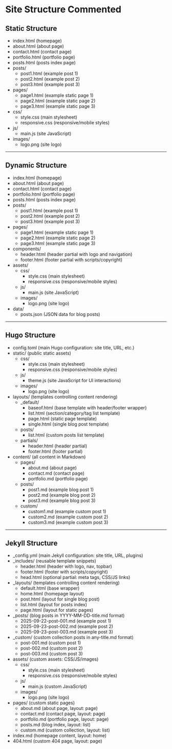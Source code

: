 # Site Structure Commented

## Static Structure
- index.html (homepage)
- about.html (about page)
- contact.html (contact page)
- portfolio.html (portfolio page)
- posts.html (posts index page)
- posts/
  - post1.html (example post 1)
  - post2.html (example post 2)
  - post3.html (example post 3)
- pages/
  - page1.html (example static page 1)
  - page2.html (example static page 2)
  - page3.html (example static page 3)
- css/
  - style.css (main stylesheet)
  - responsive.css (responsive/mobile styles)
- js/
  - main.js (site JavaScript)
- images/
  - logo.png (site logo)

---

## Dynamic Structure
- index.html (homepage)
- about.html (about page)
- contact.html (contact page)
- portfolio.html (portfolio page)
- posts.html (posts index page)
- posts/
  - post1.html (example post 1)
  - post2.html (example post 2)
  - post3.html (example post 3)
- pages/
  - page1.html (example static page 1)
  - page2.html (example static page 2)
  - page3.html (example static page 3)
- components/
  - header.html (header partial with logo and navigation)
  - footer.html (footer partial with scripts/copyright)
- assets/
  - css/
    - style.css (main stylesheet)
    - responsive.css (responsive/mobile styles)
  - js/
    - main.js (site JavaScript)
  - images/
    - logo.png (site logo)
- data/
  - posts.json (JSON data for blog posts)

---

## Hugo Structure
- config.toml (main Hugo configuration: site title, URL, etc.)
- static/ (public static assets)
  - css/
    - style.css (main stylesheet)
    - responsive.css (responsive/mobile styles)
  - js/
    - theme.js (site JavaScript for UI interactions)
  - images/
    - logo.png (site logo)
- layouts/ (templates controlling content rendering)
  - _default/
    - baseof.html (base template with header/footer wrapper)
    - list.html (section/category/tag list template)
    - page.html (static page template)
    - single.html (single blog post template)
  - posts/
    - list.html (custom posts list template)
  - partials/
    - header.html (header partial)
    - footer.html (footer partial)
- content/ (all content in Markdown)
  - pages/
    - about.md (about page)
    - contact.md (contact page)
    - portfolio.md (portfolio page)
  - posts/
    - post1.md (example blog post 1)
    - post2.md (example blog post 2)
    - post3.md (example blog post 3)
  - custom/
    - custom1.md (example custom post 1)
    - custom2.md (example custom post 2)
    - custom3.md (example custom post 3)  

---

## Jekyll Structure
- _config.yml (main Jekyll configuration: site title, URL, plugins)
- _includes/ (reusable template snippets)
  - header.html (header with logo, nav, topbar)
  - footer.html (footer with scripts/copyright)
  - head.html (optional <head> partial: meta tags, CSS/JS links)
- _layouts/ (templates controlling content rendering)
  - default.html (base wrapper)
  - home.html (homepage layout)
  - post.html (layout for single blog post)
  - list.html (layout for posts index)
  - page.html (layout for static pages)
- _posts/ (blog posts in YYYY-MM-DD-title.md format)
  - 2025-09-22-post-001.md (example post 1)
  - 2025-09-23-post-002.md (example post 2)
  - 2025-09-23-post-003.md (example post 3)
- _custom/ (custom collection posts in any-title.md format)
  - post-001.md (custom post 1)
  - post-002.md (custom post 2)
  - post-003.md (custom post 3)
- assets/ (custom assets: CSS/JS/images)
  - css/
    - style.css (main stylesheet)
    - responsive.css (responsive/mobile styles)
  - js/
    - main.js (custom JavaScript)
  - images/
    - logo.png (site logo)
- pages/ (custom static pages)
  - about.md (about page, layout: page)
  - contact.md (contact page, layout: page)
  - portfolio.md (portfolio page, layout: page)
  - posts.md (blog index, layout: list)
  - custom.md (custom collection, layout: list)
- index.md (homepage content, layout: home)
- 404.html (custom 404 page, layout: page)
